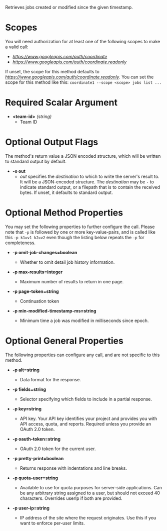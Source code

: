 Retrieves jobs created or modified since the given timestamp.
# Scopes

You will need authorization for at least one of the following scopes to make a valid call:

* *https://www.googleapis.com/auth/coordinate*
* *https://www.googleapis.com/auth/coordinate.readonly*

If unset, the scope for this method defaults to *https://www.googleapis.com/auth/coordinate.readonly*.
You can set the scope for this method like this: `coordinate1 --scope <scope> jobs list ...`
# Required Scalar Argument
* **&lt;team-id&gt;** *(string)*
    - Team ID

# Optional Output Flags

The method's return value a JSON encoded structure, which will be written to standard output by default.

* **-o out**
    - *out* specifies the *destination* to which to write the server's result to.
      It will be a JSON-encoded structure.
      The *destination* may be `-` to indicate standard output, or a filepath that is to contain the received bytes.
      If unset, it defaults to standard output.
# Optional Method Properties

You may set the following properties to further configure the call. Please note that `-p` is followed by one 
or more key-value-pairs, and is called like this `-p k1=v1 k2=v2` even though the listing below repeats the
`-p` for completeness.

* **-p omit-job-changes=boolean**
    - Whether to omit detail job history information.

* **-p max-results=integer**
    - Maximum number of results to return in one page.

* **-p page-token=string**
    - Continuation token

* **-p min-modified-timestamp-ms=string**
    - Minimum time a job was modified in milliseconds since epoch.

# Optional General Properties

The following properties can configure any call, and are not specific to this method.

* **-p alt=string**
    - Data format for the response.

* **-p fields=string**
    - Selector specifying which fields to include in a partial response.

* **-p key=string**
    - API key. Your API key identifies your project and provides you with API access, quota, and reports. Required unless you provide an OAuth 2.0 token.

* **-p oauth-token=string**
    - OAuth 2.0 token for the current user.

* **-p pretty-print=boolean**
    - Returns response with indentations and line breaks.

* **-p quota-user=string**
    - Available to use for quota purposes for server-side applications. Can be any arbitrary string assigned to a user, but should not exceed 40 characters. Overrides userIp if both are provided.

* **-p user-ip=string**
    - IP address of the site where the request originates. Use this if you want to enforce per-user limits.
